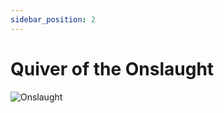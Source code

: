 ```yaml
---
sidebar_position: 2
---
```


# Quiver of the Onslaught

![Onslaught](https://vwiki.valorserver.com/api/item/picture/quiver%20of%20the%20onslaught)

